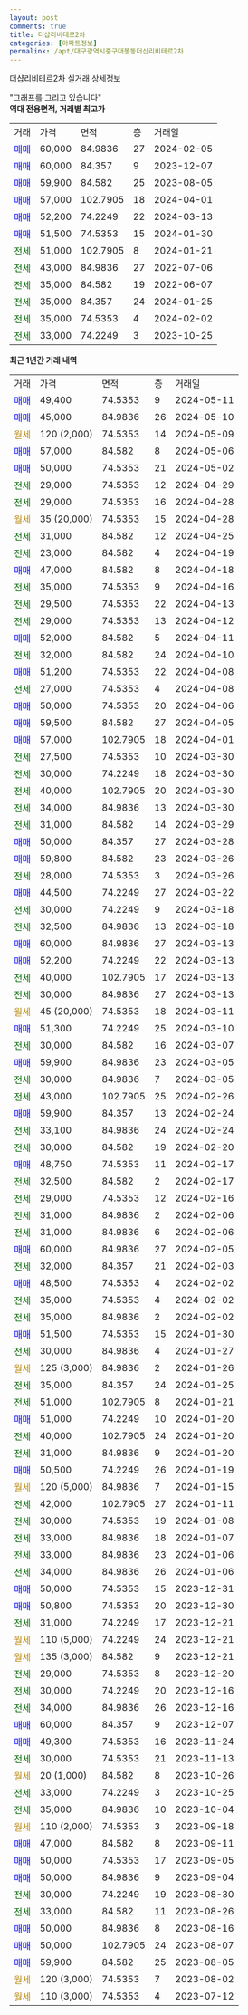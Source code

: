 ```yaml
---
layout: post
comments: true
title: 더샵리비테르2차
categories: [아파트정보]
permalink: /apt/대구광역시중구대봉동더샵리비테르2차
---
```


더샵리비테르2차 실거래 상세정보

<script type="text/javascript">
  google.charts.load('current', {'packages':['line', 'corechart']});
  google.charts.setOnLoadCallback(drawChart);

  function drawChart() {
    var data = new google.visualization.DataTable();
    data.addColumn('date', '거래일');
    data.addColumn('number', "매매");
    data.addColumn('number', "전세");
    data.addColumn('number', "전매");

    data.addRows([[new Date(Date.parse("2024-05-11")), 49400, null, null], [new Date(Date.parse("2024-05-10")), 45000, null, null], [new Date(Date.parse("2024-05-09")), null, null, null], [new Date(Date.parse("2024-05-06")), 57000, null, null], [new Date(Date.parse("2024-05-02")), 50000, null, null], [new Date(Date.parse("2024-04-29")), null, 29000, null], [new Date(Date.parse("2024-04-28")), null, 29000, null], [new Date(Date.parse("2024-04-28")), null, null, null], [new Date(Date.parse("2024-04-25")), null, 31000, null], [new Date(Date.parse("2024-04-19")), null, 23000, null], [new Date(Date.parse("2024-04-18")), 47000, null, null], [new Date(Date.parse("2024-04-16")), null, 35000, null], [new Date(Date.parse("2024-04-13")), null, 29500, null], [new Date(Date.parse("2024-04-12")), null, 29000, null], [new Date(Date.parse("2024-04-11")), 52000, null, null], [new Date(Date.parse("2024-04-10")), null, 32000, null], [new Date(Date.parse("2024-04-08")), 51200, null, null], [new Date(Date.parse("2024-04-08")), null, 27000, null], [new Date(Date.parse("2024-04-06")), 50000, null, null], [new Date(Date.parse("2024-04-05")), 59500, null, null], [new Date(Date.parse("2024-04-01")), 57000, null, null], [new Date(Date.parse("2024-03-30")), null, 27500, null], [new Date(Date.parse("2024-03-30")), null, 30000, null], [new Date(Date.parse("2024-03-30")), null, 40000, null], [new Date(Date.parse("2024-03-30")), null, 34000, null], [new Date(Date.parse("2024-03-29")), null, 31000, null], [new Date(Date.parse("2024-03-28")), 50000, null, null], [new Date(Date.parse("2024-03-26")), 59800, null, null], [new Date(Date.parse("2024-03-26")), null, 28000, null], [new Date(Date.parse("2024-03-22")), 44500, null, null], [new Date(Date.parse("2024-03-18")), null, 30000, null], [new Date(Date.parse("2024-03-18")), null, 32500, null], [new Date(Date.parse("2024-03-13")), 60000, null, null], [new Date(Date.parse("2024-03-13")), 52200, null, null], [new Date(Date.parse("2024-03-13")), null, 40000, null], [new Date(Date.parse("2024-03-13")), null, 30000, null], [new Date(Date.parse("2024-03-11")), null, null, null], [new Date(Date.parse("2024-03-10")), 51300, null, null], [new Date(Date.parse("2024-03-07")), null, 30000, null], [new Date(Date.parse("2024-03-05")), 59900, null, null], [new Date(Date.parse("2024-03-05")), null, 30000, null], [new Date(Date.parse("2024-02-26")), null, 43000, null], [new Date(Date.parse("2024-02-24")), 59900, null, null], [new Date(Date.parse("2024-02-24")), null, 33100, null], [new Date(Date.parse("2024-02-20")), null, 30000, null], [new Date(Date.parse("2024-02-17")), 48750, null, null], [new Date(Date.parse("2024-02-17")), null, 32500, null], [new Date(Date.parse("2024-02-16")), null, 29000, null], [new Date(Date.parse("2024-02-06")), null, 31000, null], [new Date(Date.parse("2024-02-06")), null, 31000, null], [new Date(Date.parse("2024-02-05")), 60000, null, null], [new Date(Date.parse("2024-02-03")), null, 32000, null], [new Date(Date.parse("2024-02-02")), 48500, null, null], [new Date(Date.parse("2024-02-02")), null, 35000, null], [new Date(Date.parse("2024-02-02")), null, 35000, null], [new Date(Date.parse("2024-01-30")), 51500, null, null], [new Date(Date.parse("2024-01-27")), null, 30000, null], [new Date(Date.parse("2024-01-26")), null, null, null], [new Date(Date.parse("2024-01-25")), null, 35000, null], [new Date(Date.parse("2024-01-21")), null, 51000, null], [new Date(Date.parse("2024-01-20")), 51000, null, null], [new Date(Date.parse("2024-01-20")), null, 40000, null], [new Date(Date.parse("2024-01-20")), null, 31000, null], [new Date(Date.parse("2024-01-19")), 50500, null, null], [new Date(Date.parse("2024-01-15")), null, null, null], [new Date(Date.parse("2024-01-11")), null, 42000, null], [new Date(Date.parse("2024-01-08")), null, 30000, null], [new Date(Date.parse("2024-01-07")), null, 33000, null], [new Date(Date.parse("2024-01-06")), null, 33000, null], [new Date(Date.parse("2024-01-06")), null, 34000, null], [new Date(Date.parse("2023-12-31")), 50000, null, null], [new Date(Date.parse("2023-12-30")), 50800, null, null], [new Date(Date.parse("2023-12-21")), null, 31000, null], [new Date(Date.parse("2023-12-21")), null, null, null], [new Date(Date.parse("2023-12-21")), null, null, null], [new Date(Date.parse("2023-12-20")), null, 29000, null], [new Date(Date.parse("2023-12-16")), null, 30000, null], [new Date(Date.parse("2023-12-16")), null, 34000, null], [new Date(Date.parse("2023-12-07")), 60000, null, null], [new Date(Date.parse("2023-11-24")), 49300, null, null], [new Date(Date.parse("2023-11-13")), null, 30000, null], [new Date(Date.parse("2023-10-26")), null, null, null], [new Date(Date.parse("2023-10-25")), null, 33000, null], [new Date(Date.parse("2023-10-04")), null, 35000, null], [new Date(Date.parse("2023-09-18")), null, null, null], [new Date(Date.parse("2023-09-11")), 47000, null, null], [new Date(Date.parse("2023-09-05")), 50000, null, null], [new Date(Date.parse("2023-09-04")), 50000, null, null], [new Date(Date.parse("2023-08-30")), null, 30000, null], [new Date(Date.parse("2023-08-26")), null, 33000, null], [new Date(Date.parse("2023-08-16")), 50000, null, null], [new Date(Date.parse("2023-08-07")), 50000, null, null], [new Date(Date.parse("2023-08-05")), 59900, null, null], [new Date(Date.parse("2023-08-02")), null, null, null], [new Date(Date.parse("2023-07-12")), null, null, null]]);

    var options = {
      hAxis: {
        format: 'yyyy/MM/dd'
      },    
      lineWidth: 0,
      pointsVisible: true,    
      title: '최근 1년간 유형별 실거래가 분포',
      legend: { position: 'bottom' }
    };

    var formatter = new google.visualization.NumberFormat({pattern:'###,###'} );
    formatter.format(data, 1);
    formatter.format(data, 2);
    
    setTimeout(function() {
        var chart = new google.visualization.LineChart(document.getElementById('columnchart_material'));
        chart.draw(data, (options));
        document.getElementById('loading').style.display = 'none';
    }, 200);
  }
</script>


<div id="loading" style="z-index:20; display: block; margin-left: 0px">"그래프를 그리고 있습니다"</div>
<div id="columnchart_material" style="width: 95%; margin-left: 0px; display: block"></div>
<!-- contents start -->
<b>역대 전용면적, 거래별 최고가</b>
<table class="sortable">
    <tr>
      <td>거래</td>
      <td>가격</td>
      <td>면적</td>
      <td>층</td>
      <td>거래일</td>
    </tr>
        <tr>
          <td><a style="color: blue">매매</a></td>
          <td>60,000</td>
          <td>84.9836</td>
          <td>27</td>
          <td>2024-02-05</td>
        </tr>            <tr>
          <td><a style="color: blue">매매</a></td>
          <td>60,000</td>
          <td>84.357</td>
          <td>9</td>
          <td>2023-12-07</td>
        </tr>            <tr>
          <td><a style="color: blue">매매</a></td>
          <td>59,900</td>
          <td>84.582</td>
          <td>25</td>
          <td>2023-08-05</td>
        </tr>            <tr>
          <td><a style="color: blue">매매</a></td>
          <td>57,000</td>
          <td>102.7905</td>
          <td>18</td>
          <td>2024-04-01</td>
        </tr>            <tr>
          <td><a style="color: blue">매매</a></td>
          <td>52,200</td>
          <td>74.2249</td>
          <td>22</td>
          <td>2024-03-13</td>
        </tr>            <tr>
          <td><a style="color: blue">매매</a></td>
          <td>51,500</td>
          <td>74.5353</td>
          <td>15</td>
          <td>2024-01-30</td>
        </tr>        
        <tr>
              <td><a style="color: darkgreen">전세</a></td>
              <td>51,000</td>
              <td>102.7905</td>
              <td>8</td>
              <td>2024-01-21</td>
            </tr>            <tr>
              <td><a style="color: darkgreen">전세</a></td>
              <td>43,000</td>
              <td>84.9836</td>
              <td>27</td>
              <td>2022-07-06</td>
            </tr>            <tr>
              <td><a style="color: darkgreen">전세</a></td>
              <td>35,000</td>
              <td>84.582</td>
              <td>19</td>
              <td>2022-06-07</td>
            </tr>            <tr>
              <td><a style="color: darkgreen">전세</a></td>
              <td>35,000</td>
              <td>84.357</td>
              <td>24</td>
              <td>2024-01-25</td>
            </tr>            <tr>
              <td><a style="color: darkgreen">전세</a></td>
              <td>35,000</td>
              <td>74.5353</td>
              <td>4</td>
              <td>2024-02-02</td>
            </tr>            <tr>
              <td><a style="color: darkgreen">전세</a></td>
              <td>33,000</td>
              <td>74.2249</td>
              <td>3</td>
              <td>2023-10-25</td>
            </tr>        
    
</table>

<b>최근 1년간 거래 내역</b>

<table class="sortable">
    <tr>
      <td>거래</td>
      <td>가격</td>
      <td>면적</td>
      <td>층</td>
      <td>거래일</td>
    </tr>
    <tr>
      <td><a style="color: blue">매매</a></td>
      <td>49,400</td>
      <td>74.5353</td>
      <td>9</td>
      <td>2024-05-11</td>
    </tr>          <tr>
      <td><a style="color: blue">매매</a></td>
      <td>45,000</td>
      <td>84.9836</td>
      <td>26</td>
      <td>2024-05-10</td>
    </tr>          <tr>
      <td><a style="color: darkgoldenrod">월세</a></td>
      <td>120 (2,000)</td>
      <td>74.5353</td>
      <td>14</td>
      <td>2024-05-09</td>
    </tr>          <tr>
      <td><a style="color: blue">매매</a></td>
      <td>57,000</td>
      <td>84.582</td>
      <td>8</td>
      <td>2024-05-06</td>
    </tr>          <tr>
      <td><a style="color: blue">매매</a></td>
      <td>50,000</td>
      <td>74.5353</td>
      <td>21</td>
      <td>2024-05-02</td>
    </tr>          <tr>
      <td><a style="color: darkgreen">전세</a></td>
      <td>29,000</td>
      <td>74.5353</td>
      <td>12</td>
      <td>2024-04-29</td>
    </tr>          <tr>
      <td><a style="color: darkgreen">전세</a></td>
      <td>29,000</td>
      <td>74.5353</td>
      <td>16</td>
      <td>2024-04-28</td>
    </tr>          <tr>
      <td><a style="color: darkgoldenrod">월세</a></td>
      <td>35 (20,000)</td>
      <td>74.5353</td>
      <td>15</td>
      <td>2024-04-28</td>
    </tr>          <tr>
      <td><a style="color: darkgreen">전세</a></td>
      <td>31,000</td>
      <td>84.582</td>
      <td>12</td>
      <td>2024-04-25</td>
    </tr>          <tr>
      <td><a style="color: darkgreen">전세</a></td>
      <td>23,000</td>
      <td>84.582</td>
      <td>4</td>
      <td>2024-04-19</td>
    </tr>          <tr>
      <td><a style="color: blue">매매</a></td>
      <td>47,000</td>
      <td>84.582</td>
      <td>8</td>
      <td>2024-04-18</td>
    </tr>          <tr>
      <td><a style="color: darkgreen">전세</a></td>
      <td>35,000</td>
      <td>74.5353</td>
      <td>9</td>
      <td>2024-04-16</td>
    </tr>          <tr>
      <td><a style="color: darkgreen">전세</a></td>
      <td>29,500</td>
      <td>74.5353</td>
      <td>22</td>
      <td>2024-04-13</td>
    </tr>          <tr>
      <td><a style="color: darkgreen">전세</a></td>
      <td>29,000</td>
      <td>74.5353</td>
      <td>13</td>
      <td>2024-04-12</td>
    </tr>          <tr>
      <td><a style="color: blue">매매</a></td>
      <td>52,000</td>
      <td>84.582</td>
      <td>5</td>
      <td>2024-04-11</td>
    </tr>          <tr>
      <td><a style="color: darkgreen">전세</a></td>
      <td>32,000</td>
      <td>84.582</td>
      <td>24</td>
      <td>2024-04-10</td>
    </tr>          <tr>
      <td><a style="color: blue">매매</a></td>
      <td>51,200</td>
      <td>74.5353</td>
      <td>22</td>
      <td>2024-04-08</td>
    </tr>          <tr>
      <td><a style="color: darkgreen">전세</a></td>
      <td>27,000</td>
      <td>74.5353</td>
      <td>4</td>
      <td>2024-04-08</td>
    </tr>          <tr>
      <td><a style="color: blue">매매</a></td>
      <td>50,000</td>
      <td>74.5353</td>
      <td>20</td>
      <td>2024-04-06</td>
    </tr>          <tr>
      <td><a style="color: blue">매매</a></td>
      <td>59,500</td>
      <td>84.582</td>
      <td>27</td>
      <td>2024-04-05</td>
    </tr>          <tr>
      <td><a style="color: blue">매매</a></td>
      <td>57,000</td>
      <td>102.7905</td>
      <td>18</td>
      <td>2024-04-01</td>
    </tr>          <tr>
      <td><a style="color: darkgreen">전세</a></td>
      <td>27,500</td>
      <td>74.5353</td>
      <td>10</td>
      <td>2024-03-30</td>
    </tr>          <tr>
      <td><a style="color: darkgreen">전세</a></td>
      <td>30,000</td>
      <td>74.2249</td>
      <td>18</td>
      <td>2024-03-30</td>
    </tr>          <tr>
      <td><a style="color: darkgreen">전세</a></td>
      <td>40,000</td>
      <td>102.7905</td>
      <td>20</td>
      <td>2024-03-30</td>
    </tr>          <tr>
      <td><a style="color: darkgreen">전세</a></td>
      <td>34,000</td>
      <td>84.9836</td>
      <td>13</td>
      <td>2024-03-30</td>
    </tr>          <tr>
      <td><a style="color: darkgreen">전세</a></td>
      <td>31,000</td>
      <td>84.582</td>
      <td>14</td>
      <td>2024-03-29</td>
    </tr>          <tr>
      <td><a style="color: blue">매매</a></td>
      <td>50,000</td>
      <td>84.357</td>
      <td>27</td>
      <td>2024-03-28</td>
    </tr>          <tr>
      <td><a style="color: blue">매매</a></td>
      <td>59,800</td>
      <td>84.582</td>
      <td>23</td>
      <td>2024-03-26</td>
    </tr>          <tr>
      <td><a style="color: darkgreen">전세</a></td>
      <td>28,000</td>
      <td>74.5353</td>
      <td>3</td>
      <td>2024-03-26</td>
    </tr>          <tr>
      <td><a style="color: blue">매매</a></td>
      <td>44,500</td>
      <td>74.2249</td>
      <td>27</td>
      <td>2024-03-22</td>
    </tr>          <tr>
      <td><a style="color: darkgreen">전세</a></td>
      <td>30,000</td>
      <td>74.2249</td>
      <td>9</td>
      <td>2024-03-18</td>
    </tr>          <tr>
      <td><a style="color: darkgreen">전세</a></td>
      <td>32,500</td>
      <td>84.9836</td>
      <td>13</td>
      <td>2024-03-18</td>
    </tr>          <tr>
      <td><a style="color: blue">매매</a></td>
      <td>60,000</td>
      <td>84.9836</td>
      <td>27</td>
      <td>2024-03-13</td>
    </tr>          <tr>
      <td><a style="color: blue">매매</a></td>
      <td>52,200</td>
      <td>74.2249</td>
      <td>22</td>
      <td>2024-03-13</td>
    </tr>          <tr>
      <td><a style="color: darkgreen">전세</a></td>
      <td>40,000</td>
      <td>102.7905</td>
      <td>17</td>
      <td>2024-03-13</td>
    </tr>          <tr>
      <td><a style="color: darkgreen">전세</a></td>
      <td>30,000</td>
      <td>84.9836</td>
      <td>27</td>
      <td>2024-03-13</td>
    </tr>          <tr>
      <td><a style="color: darkgoldenrod">월세</a></td>
      <td>45 (20,000)</td>
      <td>74.5353</td>
      <td>18</td>
      <td>2024-03-11</td>
    </tr>          <tr>
      <td><a style="color: blue">매매</a></td>
      <td>51,300</td>
      <td>74.2249</td>
      <td>25</td>
      <td>2024-03-10</td>
    </tr>          <tr>
      <td><a style="color: darkgreen">전세</a></td>
      <td>30,000</td>
      <td>84.582</td>
      <td>16</td>
      <td>2024-03-07</td>
    </tr>          <tr>
      <td><a style="color: blue">매매</a></td>
      <td>59,900</td>
      <td>84.9836</td>
      <td>23</td>
      <td>2024-03-05</td>
    </tr>          <tr>
      <td><a style="color: darkgreen">전세</a></td>
      <td>30,000</td>
      <td>84.9836</td>
      <td>7</td>
      <td>2024-03-05</td>
    </tr>          <tr>
      <td><a style="color: darkgreen">전세</a></td>
      <td>43,000</td>
      <td>102.7905</td>
      <td>25</td>
      <td>2024-02-26</td>
    </tr>          <tr>
      <td><a style="color: blue">매매</a></td>
      <td>59,900</td>
      <td>84.357</td>
      <td>13</td>
      <td>2024-02-24</td>
    </tr>          <tr>
      <td><a style="color: darkgreen">전세</a></td>
      <td>33,100</td>
      <td>84.9836</td>
      <td>24</td>
      <td>2024-02-24</td>
    </tr>          <tr>
      <td><a style="color: darkgreen">전세</a></td>
      <td>30,000</td>
      <td>84.582</td>
      <td>19</td>
      <td>2024-02-20</td>
    </tr>          <tr>
      <td><a style="color: blue">매매</a></td>
      <td>48,750</td>
      <td>74.5353</td>
      <td>11</td>
      <td>2024-02-17</td>
    </tr>          <tr>
      <td><a style="color: darkgreen">전세</a></td>
      <td>32,500</td>
      <td>84.582</td>
      <td>2</td>
      <td>2024-02-17</td>
    </tr>          <tr>
      <td><a style="color: darkgreen">전세</a></td>
      <td>29,000</td>
      <td>74.5353</td>
      <td>12</td>
      <td>2024-02-16</td>
    </tr>          <tr>
      <td><a style="color: darkgreen">전세</a></td>
      <td>31,000</td>
      <td>84.9836</td>
      <td>2</td>
      <td>2024-02-06</td>
    </tr>          <tr>
      <td><a style="color: darkgreen">전세</a></td>
      <td>31,000</td>
      <td>84.9836</td>
      <td>6</td>
      <td>2024-02-06</td>
    </tr>          <tr>
      <td><a style="color: blue">매매</a></td>
      <td>60,000</td>
      <td>84.9836</td>
      <td>27</td>
      <td>2024-02-05</td>
    </tr>          <tr>
      <td><a style="color: darkgreen">전세</a></td>
      <td>32,000</td>
      <td>84.357</td>
      <td>21</td>
      <td>2024-02-03</td>
    </tr>          <tr>
      <td><a style="color: blue">매매</a></td>
      <td>48,500</td>
      <td>74.5353</td>
      <td>4</td>
      <td>2024-02-02</td>
    </tr>          <tr>
      <td><a style="color: darkgreen">전세</a></td>
      <td>35,000</td>
      <td>74.5353</td>
      <td>4</td>
      <td>2024-02-02</td>
    </tr>          <tr>
      <td><a style="color: darkgreen">전세</a></td>
      <td>35,000</td>
      <td>84.9836</td>
      <td>2</td>
      <td>2024-02-02</td>
    </tr>          <tr>
      <td><a style="color: blue">매매</a></td>
      <td>51,500</td>
      <td>74.5353</td>
      <td>15</td>
      <td>2024-01-30</td>
    </tr>          <tr>
      <td><a style="color: darkgreen">전세</a></td>
      <td>30,000</td>
      <td>84.9836</td>
      <td>4</td>
      <td>2024-01-27</td>
    </tr>          <tr>
      <td><a style="color: darkgoldenrod">월세</a></td>
      <td>125 (3,000)</td>
      <td>84.9836</td>
      <td>2</td>
      <td>2024-01-26</td>
    </tr>          <tr>
      <td><a style="color: darkgreen">전세</a></td>
      <td>35,000</td>
      <td>84.357</td>
      <td>24</td>
      <td>2024-01-25</td>
    </tr>          <tr>
      <td><a style="color: darkgreen">전세</a></td>
      <td>51,000</td>
      <td>102.7905</td>
      <td>8</td>
      <td>2024-01-21</td>
    </tr>          <tr>
      <td><a style="color: blue">매매</a></td>
      <td>51,000</td>
      <td>74.2249</td>
      <td>10</td>
      <td>2024-01-20</td>
    </tr>          <tr>
      <td><a style="color: darkgreen">전세</a></td>
      <td>40,000</td>
      <td>102.7905</td>
      <td>24</td>
      <td>2024-01-20</td>
    </tr>          <tr>
      <td><a style="color: darkgreen">전세</a></td>
      <td>31,000</td>
      <td>84.9836</td>
      <td>9</td>
      <td>2024-01-20</td>
    </tr>          <tr>
      <td><a style="color: blue">매매</a></td>
      <td>50,500</td>
      <td>74.2249</td>
      <td>26</td>
      <td>2024-01-19</td>
    </tr>          <tr>
      <td><a style="color: darkgoldenrod">월세</a></td>
      <td>120 (5,000)</td>
      <td>84.9836</td>
      <td>7</td>
      <td>2024-01-15</td>
    </tr>          <tr>
      <td><a style="color: darkgreen">전세</a></td>
      <td>42,000</td>
      <td>102.7905</td>
      <td>27</td>
      <td>2024-01-11</td>
    </tr>          <tr>
      <td><a style="color: darkgreen">전세</a></td>
      <td>30,000</td>
      <td>74.5353</td>
      <td>19</td>
      <td>2024-01-08</td>
    </tr>          <tr>
      <td><a style="color: darkgreen">전세</a></td>
      <td>33,000</td>
      <td>84.9836</td>
      <td>18</td>
      <td>2024-01-07</td>
    </tr>          <tr>
      <td><a style="color: darkgreen">전세</a></td>
      <td>33,000</td>
      <td>84.9836</td>
      <td>23</td>
      <td>2024-01-06</td>
    </tr>          <tr>
      <td><a style="color: darkgreen">전세</a></td>
      <td>34,000</td>
      <td>84.9836</td>
      <td>26</td>
      <td>2024-01-06</td>
    </tr>          <tr>
      <td><a style="color: blue">매매</a></td>
      <td>50,000</td>
      <td>74.5353</td>
      <td>15</td>
      <td>2023-12-31</td>
    </tr>          <tr>
      <td><a style="color: blue">매매</a></td>
      <td>50,800</td>
      <td>74.5353</td>
      <td>20</td>
      <td>2023-12-30</td>
    </tr>          <tr>
      <td><a style="color: darkgreen">전세</a></td>
      <td>31,000</td>
      <td>74.2249</td>
      <td>17</td>
      <td>2023-12-21</td>
    </tr>          <tr>
      <td><a style="color: darkgoldenrod">월세</a></td>
      <td>110 (5,000)</td>
      <td>74.2249</td>
      <td>24</td>
      <td>2023-12-21</td>
    </tr>          <tr>
      <td><a style="color: darkgoldenrod">월세</a></td>
      <td>135 (3,000)</td>
      <td>84.582</td>
      <td>9</td>
      <td>2023-12-21</td>
    </tr>          <tr>
      <td><a style="color: darkgreen">전세</a></td>
      <td>29,000</td>
      <td>74.5353</td>
      <td>8</td>
      <td>2023-12-20</td>
    </tr>          <tr>
      <td><a style="color: darkgreen">전세</a></td>
      <td>30,000</td>
      <td>74.2249</td>
      <td>20</td>
      <td>2023-12-16</td>
    </tr>          <tr>
      <td><a style="color: darkgreen">전세</a></td>
      <td>34,000</td>
      <td>84.9836</td>
      <td>26</td>
      <td>2023-12-16</td>
    </tr>          <tr>
      <td><a style="color: blue">매매</a></td>
      <td>60,000</td>
      <td>84.357</td>
      <td>9</td>
      <td>2023-12-07</td>
    </tr>          <tr>
      <td><a style="color: blue">매매</a></td>
      <td>49,300</td>
      <td>74.5353</td>
      <td>16</td>
      <td>2023-11-24</td>
    </tr>          <tr>
      <td><a style="color: darkgreen">전세</a></td>
      <td>30,000</td>
      <td>74.5353</td>
      <td>21</td>
      <td>2023-11-13</td>
    </tr>          <tr>
      <td><a style="color: darkgoldenrod">월세</a></td>
      <td>20 (1,000)</td>
      <td>84.582</td>
      <td>8</td>
      <td>2023-10-26</td>
    </tr>          <tr>
      <td><a style="color: darkgreen">전세</a></td>
      <td>33,000</td>
      <td>74.2249</td>
      <td>3</td>
      <td>2023-10-25</td>
    </tr>          <tr>
      <td><a style="color: darkgreen">전세</a></td>
      <td>35,000</td>
      <td>84.9836</td>
      <td>10</td>
      <td>2023-10-04</td>
    </tr>          <tr>
      <td><a style="color: darkgoldenrod">월세</a></td>
      <td>110 (2,000)</td>
      <td>74.5353</td>
      <td>3</td>
      <td>2023-09-18</td>
    </tr>          <tr>
      <td><a style="color: blue">매매</a></td>
      <td>47,000</td>
      <td>84.582</td>
      <td>8</td>
      <td>2023-09-11</td>
    </tr>          <tr>
      <td><a style="color: blue">매매</a></td>
      <td>50,000</td>
      <td>74.5353</td>
      <td>17</td>
      <td>2023-09-05</td>
    </tr>          <tr>
      <td><a style="color: blue">매매</a></td>
      <td>50,000</td>
      <td>84.9836</td>
      <td>9</td>
      <td>2023-09-04</td>
    </tr>          <tr>
      <td><a style="color: darkgreen">전세</a></td>
      <td>30,000</td>
      <td>74.2249</td>
      <td>19</td>
      <td>2023-08-30</td>
    </tr>          <tr>
      <td><a style="color: darkgreen">전세</a></td>
      <td>33,000</td>
      <td>84.582</td>
      <td>11</td>
      <td>2023-08-26</td>
    </tr>          <tr>
      <td><a style="color: blue">매매</a></td>
      <td>50,000</td>
      <td>84.9836</td>
      <td>8</td>
      <td>2023-08-16</td>
    </tr>          <tr>
      <td><a style="color: blue">매매</a></td>
      <td>50,000</td>
      <td>102.7905</td>
      <td>24</td>
      <td>2023-08-07</td>
    </tr>          <tr>
      <td><a style="color: blue">매매</a></td>
      <td>59,900</td>
      <td>84.582</td>
      <td>25</td>
      <td>2023-08-05</td>
    </tr>          <tr>
      <td><a style="color: darkgoldenrod">월세</a></td>
      <td>120 (3,000)</td>
      <td>74.5353</td>
      <td>7</td>
      <td>2023-08-02</td>
    </tr>          <tr>
      <td><a style="color: darkgoldenrod">월세</a></td>
      <td>110 (3,000)</td>
      <td>74.5353</td>
      <td>4</td>
      <td>2023-07-12</td>
    </tr>      </table>
<!-- contents end -->    

